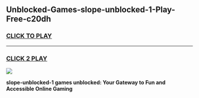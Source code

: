 
## Unblocked-Games-slope-unblocked-1-Play-Free-c20dh
<h3>
<a href="https://premium76.site?title=slope-unblocked-1&ref=23A">CLICK TO PLAY</a></h3>
<hr>

<h3>
<a href="https://premium76.site?title=slope-unblocked-1&ref=23A">CLICK 2 PLAY</a>
  
</h3>

<a href="https://premium76.site?title=slope-unblocked-1&ref=23A"><img src="https://clearcache.store/games.png"></a>


**slope-unblocked-1 games unblocked: Your Gateway to Fun and Accessible Online Gaming**
